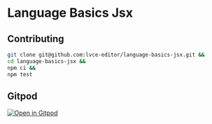 # Language Basics Jsx

## Contributing

```sh
git clone git@github.com:lvce-editor/language-basics-jsx.git &&
cd language-basics-jsx &&
npm ci &&
npm test
```

## Gitpod

[![Open in Gitpod](https://gitpod.io/button/open-in-gitpod.svg)](https://gitpod.io/#https://github.com/lvce-editor/language-basics-jsx)
